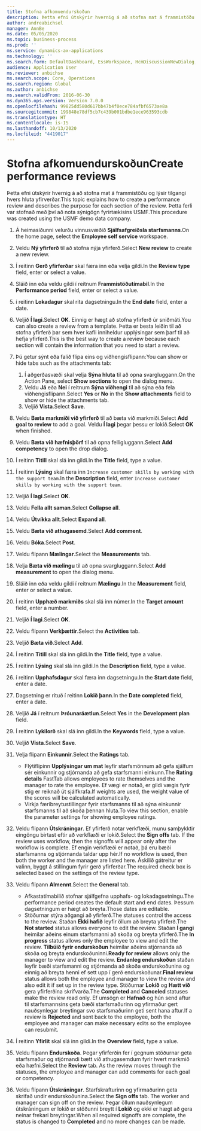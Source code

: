 ```yaml
---
title: Stofna afkomuendurskoðun
description: Þetta efni útskýrir hvernig á að stofna mat á frammistöðu og lýsir tilgangi hvers hluta yfirverðar.
author: andreabichsel
manager: AnnBe
ms.date: 05/05/2020
ms.topic: business-process
ms.prod: ''
ms.service: dynamics-ax-applications
ms.technology: ''
ms.search.form: DefaultDashboard, EssWorkspace, HcmDiscussionNewDialog, HcmDiscussion, HcmDiscussionChangeSettings, HcmDiscussionAddGoalDialog, HcmTopicCreate, HcmMeasurementDetailDialog, HcmPerfJournalAdd, HcmEmployeeDevelopmentWorkspace
audience: Application User
ms.reviewer: anbichse
ms.search.scope: Core, Operations
ms.search.region: Global
ms.author: anbichse
ms.search.validFrom: 2016-06-30
ms.dyn365.ops.version: Version 7.0.0
ms.openlocfilehash: 99825dd580d617bb47b4f0ece784afbf6573ae8a
ms.sourcegitcommit: 199848e78df5cb7c439b001bdbe1ece963593cdb
ms.translationtype: HT
ms.contentlocale: is-IS
ms.lasthandoff: 10/13/2020
ms.locfileid: "4419017"
---
```

# <a name="create-performance-reviews"></a><span data-ttu-id="5a832-103">Stofna afkomuendurskoðun</span><span class="sxs-lookup"><span data-stu-id="5a832-103">Create performance reviews</span></span>


<span data-ttu-id="5a832-104">Þetta efni útskýrir hvernig á að stofna mat á frammistöðu og lýsir tilgangi hvers hluta yfirverðar.</span><span class="sxs-lookup"><span data-stu-id="5a832-104">This topic explains how to create a performance review and describes the purpose for each section of the review.</span></span> <span data-ttu-id="5a832-105">Þetta ferli var stofnað með því að nota sýnigögn fyrirtækisins USMF.</span><span class="sxs-lookup"><span data-stu-id="5a832-105">This procedure was created using the USMF demo data company.</span></span>

1. <span data-ttu-id="5a832-106">Á heimasíðunni velurðu vinnusvæðið **Sjálfsafgreiðsla starfsmanns**.</span><span class="sxs-lookup"><span data-stu-id="5a832-106">On the home page, select the **Employee self service** workspace.</span></span>
2. <span data-ttu-id="5a832-107">Veldu **Ný yfirferð** til að stofna nýja yfirferð.</span><span class="sxs-lookup"><span data-stu-id="5a832-107">Select **New review** to create a new review.</span></span>
3. <span data-ttu-id="5a832-108">Í reitinn **Gerð yfirferðar** skal færa inn eða velja gildi.</span><span class="sxs-lookup"><span data-stu-id="5a832-108">In the **Review type** field, enter or select a value.</span></span>
4. <span data-ttu-id="5a832-109">Sláið inn eða veldu gildi í reitnum **Frammistöðutímabil**.</span><span class="sxs-lookup"><span data-stu-id="5a832-109">In the **Performance period** field, enter or select a value.</span></span>
5. <span data-ttu-id="5a832-110">í reitinn **Lokadagur** skal rita dagsetningu.</span><span class="sxs-lookup"><span data-stu-id="5a832-110">In the **End date** field, enter a date.</span></span>
6. <span data-ttu-id="5a832-111">Veljið **Í lagi**.</span><span class="sxs-lookup"><span data-stu-id="5a832-111">Select **OK**.</span></span> <span data-ttu-id="5a832-112">Einnig er hægt að stofna yfirferð úr sniðmáti.</span><span class="sxs-lookup"><span data-stu-id="5a832-112">You can also create a review from a template.</span></span> <span data-ttu-id="5a832-113">Þetta er besta leiðin til að stofna yfirferð þar sem hver kafli inniheldur upplýsingar sem þarf til að hefja yfirferð.</span><span class="sxs-lookup"><span data-stu-id="5a832-113">This is the best way to create a review because each section will contain the information that you need to start a review.</span></span>  
7. <span data-ttu-id="5a832-114">Þú getur sýnt eða falið flipa eins og viðhengisflipann:</span><span class="sxs-lookup"><span data-stu-id="5a832-114">You can show or hide tabs such as the attachments tab:</span></span>

    1. <span data-ttu-id="5a832-115">Í aðgerðasvæði skal velja **Sýna hluta** til að opna svargluggann.</span><span class="sxs-lookup"><span data-stu-id="5a832-115">On the Action Pane, select **Show sections** to open the dialog menu.</span></span>
    1. <span data-ttu-id="5a832-116">Veldu **Já** eða **Nei** í reitnum **Sýna viðhengi** til að sýna eða fela viðhengisflipann.</span><span class="sxs-lookup"><span data-stu-id="5a832-116">Select **Yes** or **No** in the **Show attachments** field to show or hide the attachments tab.</span></span>
    1. <span data-ttu-id="5a832-117">Veljið **Vista**.</span><span class="sxs-lookup"><span data-stu-id="5a832-117">Select **Save**.</span></span>

8. <span data-ttu-id="5a832-118">Veldu **Bæta markmiði við yfirferð** til að bæta við markmiði.</span><span class="sxs-lookup"><span data-stu-id="5a832-118">Select **Add goal to review** to add a goal.</span></span> <span data-ttu-id="5a832-119">Veldu **Í lagi** þegar þessu er lokið.</span><span class="sxs-lookup"><span data-stu-id="5a832-119">Select **OK** when finished.</span></span>
9. <span data-ttu-id="5a832-120">Veldu **Bæta við hæfnisþörf** til að opna felligluggann.</span><span class="sxs-lookup"><span data-stu-id="5a832-120">Select **Add competency** to open the drop dialog.</span></span>
10. <span data-ttu-id="5a832-121">Í reitinn **Titill** skal slá inn gildi.</span><span class="sxs-lookup"><span data-stu-id="5a832-121">In the **Title** field, type a value.</span></span>
11. <span data-ttu-id="5a832-122">Í reitinn **Lýsing** skal færa inn `Increase customer skills by working with the support team`.</span><span class="sxs-lookup"><span data-stu-id="5a832-122">In the **Description** field, enter `Increase customer skills by working with the support team`.</span></span>
12. <span data-ttu-id="5a832-123">Veljið **Í lagi**.</span><span class="sxs-lookup"><span data-stu-id="5a832-123">Select **OK**.</span></span>
13. <span data-ttu-id="5a832-124">Veldu **Fella allt saman**.</span><span class="sxs-lookup"><span data-stu-id="5a832-124">Select **Collapse all**.</span></span>
14. <span data-ttu-id="5a832-125">Veldu **Útvíkka allt**.</span><span class="sxs-lookup"><span data-stu-id="5a832-125">Select **Expand all**.</span></span>
15. <span data-ttu-id="5a832-126">Veldu **Bæta við athugasemd**.</span><span class="sxs-lookup"><span data-stu-id="5a832-126">Select **Add comment**.</span></span>
16. <span data-ttu-id="5a832-127">Veldu **Bóka**.</span><span class="sxs-lookup"><span data-stu-id="5a832-127">Select **Post**.</span></span>
17. <span data-ttu-id="5a832-128">Veldu flipann **Mælingar**.</span><span class="sxs-lookup"><span data-stu-id="5a832-128">Select the **Measurements** tab.</span></span>
18. <span data-ttu-id="5a832-129">Velja **Bæta við mælingu** til að opna svargluggann.</span><span class="sxs-lookup"><span data-stu-id="5a832-129">Select **Add measurement** to open the dialog menu.</span></span>
19. <span data-ttu-id="5a832-130">Sláið inn eða veldu gildi í reitnum **Mælingu**.</span><span class="sxs-lookup"><span data-stu-id="5a832-130">In the **Measurement** field, enter or select a value.</span></span>
26. <span data-ttu-id="5a832-131">Í reitinn **Upphæð markmiðs** skal slá inn númer.</span><span class="sxs-lookup"><span data-stu-id="5a832-131">In the **Target amount** field, enter a number.</span></span>
20. <span data-ttu-id="5a832-132">Veljið **Í lagi**.</span><span class="sxs-lookup"><span data-stu-id="5a832-132">Select **OK**.</span></span>
21. <span data-ttu-id="5a832-133">Veldu flipann **Verkþættir**.</span><span class="sxs-lookup"><span data-stu-id="5a832-133">Select the **Activities** tab.</span></span>
22. <span data-ttu-id="5a832-134">Veljið **Bæta við**.</span><span class="sxs-lookup"><span data-stu-id="5a832-134">Select **Add**.</span></span>
23. <span data-ttu-id="5a832-135">Í reitinn **Titill** skal slá inn gildi.</span><span class="sxs-lookup"><span data-stu-id="5a832-135">In the **Title** field, type a value.</span></span>
24. <span data-ttu-id="5a832-136">Í reitinn **Lýsing** skal slá inn gildi.</span><span class="sxs-lookup"><span data-stu-id="5a832-136">In the **Description** field, type a value.</span></span>
25. <span data-ttu-id="5a832-137">í reitinn **Upphafsdagur** skal færa inn dagsetningu.</span><span class="sxs-lookup"><span data-stu-id="5a832-137">In the **Start date** field, enter a date.</span></span>
26. <span data-ttu-id="5a832-138">Dagsetning er rituð í reitinn **Lokið þann**.</span><span class="sxs-lookup"><span data-stu-id="5a832-138">In the **Date completed** field, enter a date.</span></span>
27. <span data-ttu-id="5a832-139">Veljið **Já** í reitnum **Þróunaráætlun**.</span><span class="sxs-lookup"><span data-stu-id="5a832-139">Select **Yes** in the **Development plan** field.</span></span>
28. <span data-ttu-id="5a832-140">Í reitinn **Lykilorð** skal slá inn gildi.</span><span class="sxs-lookup"><span data-stu-id="5a832-140">In the **Keywords** field, type a value.</span></span>
29. <span data-ttu-id="5a832-141">Veljið **Vista**.</span><span class="sxs-lookup"><span data-stu-id="5a832-141">Select **Save**.</span></span>
30. <span data-ttu-id="5a832-142">Velja flipann **Einkunnir**.</span><span class="sxs-lookup"><span data-stu-id="5a832-142">Select the **Ratings** tab.</span></span>  

    - <span data-ttu-id="5a832-143">Flýtiflipinn **Upplýsingar um mat** leyfir starfsmönnum að gefa sjálfum sér einkunnir og stjórnanda að gefa starfsmanni einkunn.</span><span class="sxs-lookup"><span data-stu-id="5a832-143">The **Rating details** FastTab allows employees to rate themselves and the manager to rate the employee.</span></span> <span data-ttu-id="5a832-144">Ef vægi er notað, er gildi vægis fyrir stig er reiknað út sjálfkrafa.</span><span class="sxs-lookup"><span data-stu-id="5a832-144">If weights are used, the weight value of the scores will be calculated automatically.</span></span>  
    - <span data-ttu-id="5a832-145">Virkja færibreytustillingar fyrir starfsmanns til að sýna einkunnir starfsmanns til að skoða þennan hluta.</span><span class="sxs-lookup"><span data-stu-id="5a832-145">To view this section, enable the parameter settings for showing employee ratings.</span></span>  

31. <span data-ttu-id="5a832-146">Veldu flipann **Útskráningar**. Ef yfirferð notar verkflæði, munu samþykktir eingöngu birtast eftir að verkflæði er lokið.</span><span class="sxs-lookup"><span data-stu-id="5a832-146">Select the **Sign offs** tab. If the review uses workflow, then the signoffs will appear only after the workflow is complete.</span></span> <span data-ttu-id="5a832-147">Ef engin verkflæði er notað, þá eru bæði starfsmanns og stjórnanda taldar upp hér.</span><span class="sxs-lookup"><span data-stu-id="5a832-147">If no workflow is used, then both the worker and the manager are listed here.</span></span> <span data-ttu-id="5a832-148">Áskilið gátreitur er valinn, byggt á stillingum fyrir gerð yfirferðar.</span><span class="sxs-lookup"><span data-stu-id="5a832-148">The required check box is selected based on the settings of the review type.</span></span>  
32. <span data-ttu-id="5a832-149">Veldu flipann **Almennt**.</span><span class="sxs-lookup"><span data-stu-id="5a832-149">Select the **General** tab.</span></span>

    - <span data-ttu-id="5a832-150">Afkastatímabilið stofnar sjálfgefna upphafs- og lokadagsetningu.</span><span class="sxs-lookup"><span data-stu-id="5a832-150">The performance period creates the default start and end dates.</span></span> <span data-ttu-id="5a832-151">Þessum dagsetningum er hægt að breyta.</span><span class="sxs-lookup"><span data-stu-id="5a832-151">Those dates are editable.</span></span>  
    - <span data-ttu-id="5a832-152">Stöðurnar stýra aðgangi að yfirferð.</span><span class="sxs-lookup"><span data-stu-id="5a832-152">The statuses control the access to the review.</span></span> <span data-ttu-id="5a832-153">Staðan **Ekki hafið** leyfir öllum að breyta yfirferð.</span><span class="sxs-lookup"><span data-stu-id="5a832-153">The **Not started** status allows everyone to edit the review.</span></span> <span data-ttu-id="5a832-154">Staðan **Í gangi** heimilar aðeins einum starfsmanni að skoða og breyta yfirferð.</span><span class="sxs-lookup"><span data-stu-id="5a832-154">The **In progress** status allows only the employee to view and edit the review.</span></span> <span data-ttu-id="5a832-155">**Tilbúið fyrir endurskoðun** heimilar aðeins stjórnanda að skoða og breyta endurskoðuninni.</span><span class="sxs-lookup"><span data-stu-id="5a832-155">**Ready for review** allows only the manager to view and edit the review.</span></span> <span data-ttu-id="5a832-156">**Endanleg endurskoðun** staðan leyfir bæði starfsmanni og stjórnanda að skoða endurskoðunina og einnig að breyta henni ef sett upp í gerð endurskoðunar.</span><span class="sxs-lookup"><span data-stu-id="5a832-156">**Final review** status allows both the employee and manager to view the review and also edit it if set up in the review type.</span></span> <span data-ttu-id="5a832-157">Stöðurnar **Lokið** og **Hætt við** gera yfirferðina skrifvarða.</span><span class="sxs-lookup"><span data-stu-id="5a832-157">The **Completed** and **Canceled** statuses make the review read only.</span></span> <span data-ttu-id="5a832-158">Ef umsögn er **Hafnað** og hún send aftur til starfsmannsins geta bæði starfsmaðurinn og yfirmaður gert nauðsynlegar breytingar svo starfsmaðurinn geti sent hana aftur.</span><span class="sxs-lookup"><span data-stu-id="5a832-158">If a review is **Rejected** and sent back to the employee, both the employee and manager can make necessary edits so the employee can resubmit.</span></span>

33. <span data-ttu-id="5a832-159">Í reitinn **Yfirlit** skal slá inn gildi.</span><span class="sxs-lookup"><span data-stu-id="5a832-159">In the **Overview** field, type a value.</span></span>
34. <span data-ttu-id="5a832-160">Veldu flipann **Endurskoða**. Þegar yfirferðin fer í gegnum stöðurnar geta starfsmaður og stjórnandi bætt við athugasemdum fyrir hvert markmið eða hæfni.</span><span class="sxs-lookup"><span data-stu-id="5a832-160">Select the **Review** tab. As the review moves through the statuses, the employee and manager can add comments for each goal or competency.</span></span>  
35. <span data-ttu-id="5a832-161">Veldu flipann **Útskráningar**. Starfskrafturinn og yfirmaðurinn geta skrifað undir endurskoðunina.</span><span class="sxs-lookup"><span data-stu-id="5a832-161">Select the **Sign offs** tab. The worker and manager can sign off on the review.</span></span> <span data-ttu-id="5a832-162">Þegar öllum nauðsynlegum útskráningum er lokið er stöðunni breytt í **Lokið** og ekki er hægt að gera neinar frekari breytingar.</span><span class="sxs-lookup"><span data-stu-id="5a832-162">When all required signoffs are complete, the status is changed to **Completed** and no more changes can be made.</span></span>  

